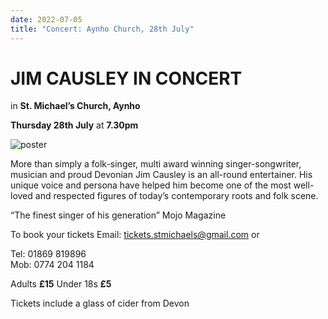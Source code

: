 ```yaml
---
date: 2022-07-05
title: "Concert: Aynho Church, 28th July"
---
```


# JIM CAUSLEY IN CONCERT

in **St. Michael’s Church, Aynho**

**Thursday 28th July** at **7.30pm**

![poster](https://www.aynho.org/wp-content/uploads/2022/06/Jim-Causley-Concert-1.png)

More than simply a folk-singer, multi award winning singer-songwriter, musician and proud
Devonian Jim Causley is an all-round entertainer. His unique voice and persona have helped
him become one of the most well-loved and respected figures of today’s contemporary roots and
folk scene.

“The finest singer of his generation” Mojo Magazine

To book your tickets Email: [tickets.stmichaels@gmail.com](mailto:tickets.stmichaels@gmail.com) or

Tel: 01869 819896  
Mob: 0774 204 1184

Adults **£15** Under 18s **£5**

Tickets include a glass of cider from Devon

